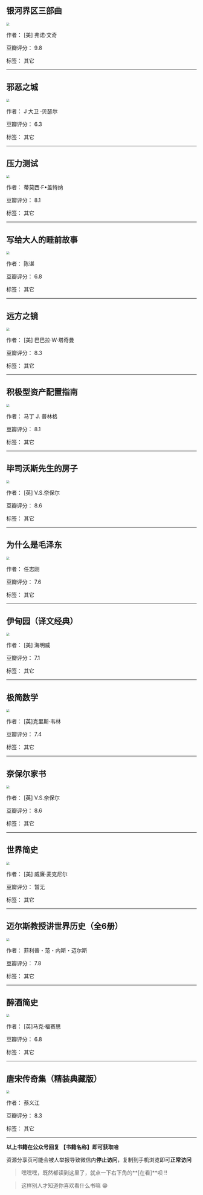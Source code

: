 ## 银河界区三部曲

<img src="https://www.aibooks.cc/wp-content/uploads/2019/09/2019092808120210.jpg" style="zoom:50%;" />

作者： [美] 弗诺·文奇

豆瓣评分：  9.8

标签： 其它


---

## 邪恶之城

<img src="https://www.aibooks.cc/wp-content/uploads/2019/09/2019092808074859.jpg" style="zoom:50%;" />

作者： J 大卫 ·贝瑟尔 

豆瓣评分：  6.3

标签： 其它


---

## 压力测试

<img src="https://www.aibooks.cc/wp-content/uploads/2019/09/201909280803471.jpg" style="zoom:50%;" />

作者： 蒂莫西·F•盖特纳

豆瓣评分：  8.1

标签： 其它


---

## 写给大人的睡前故事

<img src="https://www.aibooks.cc/wp-content/uploads/2019/09/2019092808004485.jpg" style="zoom:50%;" />

作者： 陈谌

豆瓣评分：  6.8

标签： 其它


---

## 远方之镜

<img src="https://www.aibooks.cc/wp-content/uploads/2019/09/2019092807525933.jpg" style="zoom:50%;" />

作者： [美] 巴巴拉·W·塔奇曼

豆瓣评分：  8.3

标签： 其它


---

## 积极型资产配置指南

<img src="https://www.aibooks.cc/wp-content/uploads/2019/09/2019092807424281.jpg" style="zoom:50%;" />

作者： 马丁 J. 普林格 

豆瓣评分：  8.1

标签： 其它


---

## 毕司沃斯先生的房子

<img src="https://www.aibooks.cc/wp-content/uploads/2019/09/2019092807311478.jpg" style="zoom:50%;" />

作者： [英] V.S.奈保尔

豆瓣评分：  8.6

标签： 其它


---

## 为什么是毛泽东

<img src="https://www.aibooks.cc/wp-content/uploads/2019/09/2019092807184097.jpg" style="zoom:50%;" />

作者： 任志刚 

豆瓣评分：  7.6

标签： 其它


---

## 伊甸园（译文经典）

<img src="https://www.aibooks.cc/wp-content/uploads/2019/09/2019092807083648.jpg" style="zoom:50%;" />

作者： [美] 海明威

豆瓣评分：  7.1

标签： 其它


---

## 极简数学

<img src="https://www.aibooks.cc/wp-content/uploads/2019/09/2019092704560855.jpg" style="zoom:50%;" />

作者： [英]克里斯·韦林

豆瓣评分：  7.4

标签： 其它


---

## 奈保尔家书

<img src="https://www.aibooks.cc/wp-content/uploads/2019/09/2019092704503324.jpg" style="zoom:50%;" />

作者： [英] V.S.奈保尔

豆瓣评分：  8.6

标签： 其它


---

## 世界简史

<img src="https://www.aibooks.cc/wp-content/uploads/2019/09/2019092704450145.jpg" style="zoom:50%;" />

作者： [美] 威廉·麦克尼尔

豆瓣评分：  暂无

标签： 其它


---

## 迈尔斯教授讲世界历史（全6册）

<img src="https://www.aibooks.cc/wp-content/uploads/2019/09/2019092704392937.jpg" style="zoom:50%;" />

作者： 菲利普・范・内斯・迈尔斯

豆瓣评分：  7.8

标签： 其它


---

## 醉酒简史

<img src="https://www.aibooks.cc/wp-content/uploads/2019/09/2019092704265025.jpg" style="zoom:50%;" />

作者： [英]马克·福赛思

豆瓣评分：  6.8

标签： 其它


---

## 唐宋传奇集（精装典藏版）

<img src="https://www.aibooks.cc/wp-content/uploads/2019/09/2019092704193254.jpg" style="zoom:50%;" />

作者： 蔡义江

豆瓣评分：  8.3

标签： 其它


---


**以上书籍在公众号回复 【书籍名称】即可获取哈** 


资源分享页可能会被人举报导致微信内**停止访问**，复制到手机浏览即可**正常访问**


> 嘿嘿嘿，既然都读到这里了，就点一下右下角的**[在看]**呗 !!

> 

> 这样别人才知道你喜欢看什么书嘛 😁

